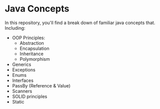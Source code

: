 # Java Concepts

In this repository, you'll find a break down of familiar java concepts that.
Including:
- OOP Principles: 
  - Abstraction 
  - Encapsulation 
  - Inheritance
  - Polymorphism 
- Generics
- Exceptions
- Enums
- Interfaces
- PassBy (Reference & Value) 
- Scanners
- SOLID principles
- Static 
